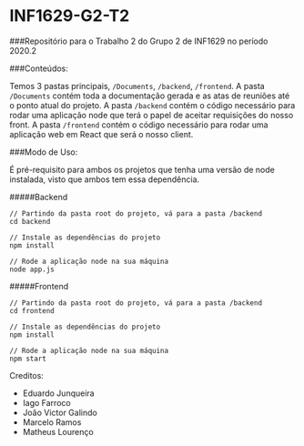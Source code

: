 # INF1629-G2-T2
###Repositório para o Trabalho 2 do Grupo 2 de INF1629 no período 2020.2

###Conteúdos:

Temos 3 pastas principais, `/Documents`, `/backend`, `/frontend`.
A pasta `/Documents` contém toda a documentação gerada e as atas de reuniões até o ponto atual do projeto. 
A pasta `/backend` contém o código necessário para rodar uma aplicação node que terá o papel de aceitar requisições do nosso front.
A pasta `/frontend` contém o código necessário para rodar uma aplicação web em React que será o nosso client.
       
###Modo de Uso:

É pré-requisito para ambos os projetos que tenha uma versão de node instalada, visto que ambos tem essa dependência.

#####Backend

```
// Partindo da pasta root do projeto, vá para a pasta /backend
cd backend

// Instale as dependências do projeto
npm install

// Rode a aplicação node na sua máquina
node app.js
```

#####Frontend

```
// Partindo da pasta root do projeto, vá para a pasta /backend
cd frontend

// Instale as dependências do projeto
npm install

// Rode a aplicação node na sua máquina
npm start
```

Creditos:
  - Eduardo Junqueira
  - Iago Farroco
  - João Victor Galindo
  - Marcelo Ramos
  - Matheus Lourenço
